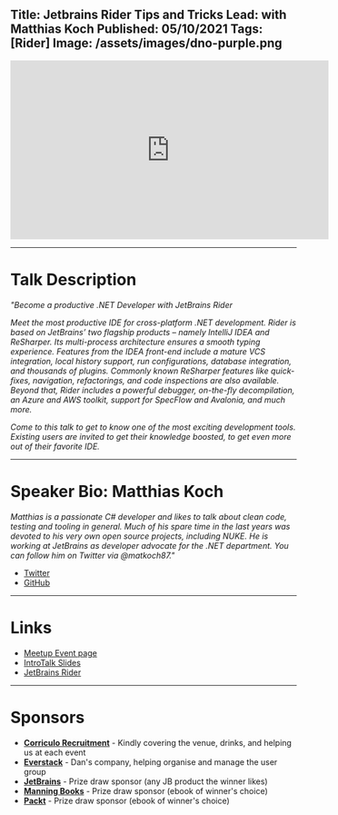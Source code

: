 Title: Jetbrains Rider Tips and Tricks
Lead: with Matthias Koch
Published: 05/10/2021
Tags: [Rider]
Image: /assets/images/dno-purple.png
---

<iframe width="560" height="315" src="https://www.youtube.com/embed/K7ub-DwZCrU" title="YouTube video player" frameborder="0" allow="accelerometer; autoplay; clipboard-write; encrypted-media; gyroscope; picture-in-picture" allowfullscreen></iframe>

---

# Talk Description

_"Become a productive .NET Developer with JetBrains Rider_

_Meet the most productive IDE for cross-platform .NET development. Rider is based on JetBrains’ two flagship products – namely IntelliJ IDEA and ReSharper. Its multi-process architecture ensures a smooth typing experience. Features from the IDEA front-end include a mature VCS integration, local history support, run configurations, database integration, and thousands of plugins. Commonly known ReSharper features like quick-fixes, navigation, refactorings, and code inspections are also available. Beyond that, Rider includes a powerful debugger, on-the-fly decompilation, an Azure and AWS toolkit, support for SpecFlow and Avalonia, and much more._

_Come to this talk to get to know one of the most exciting development tools. Existing users are invited to get their knowledge boosted, to get even more out of their favorite IDE._

---

# Speaker Bio: Matthias Koch

_Matthias is a passionate C# developer and likes to talk about clean code, testing and tooling in general. Much of his spare time in the last years was devoted to his very own open source projects, including NUKE. He is working at JetBrains as developer advocate for the .NET department. You can follow him on Twitter via @matkoch87."_

* [Twitter](https://twitter.com/matkoch87)
* [GitHub](https://github.com/matkoch)

---

# Links

* [Meetup Event page](https://www.meetup.com/dotnetoxford/events/280197657/)
* [IntroTalk Slides](https://www.dropbox.com/s/cp1ztpta0j8wi9l/2021-10-JetbrainsRider.pdf?dl=0)
* [JetBrains Rider](https://www.jetbrains.com/rider/)

---

# Sponsors

* **[Corriculo Recruitment](https://corriculo.co.uk)** - Kindly covering the venue, drinks, and helping us at each event
* **[Everstack](https://www.everstack.com)** - Dan's company, helping organise and manage the user group
* **[JetBrains](https://www.jetbrains.com/)** - Prize draw sponsor (any JB product the winner likes)
* **[Manning Books](https://www.manning.com)** - Prize draw sponsor (ebook of winner's choice)
* **[Packt](https://www.packtpub.com/gb/)** - Prize draw sponsor (ebook of winner's choice)

